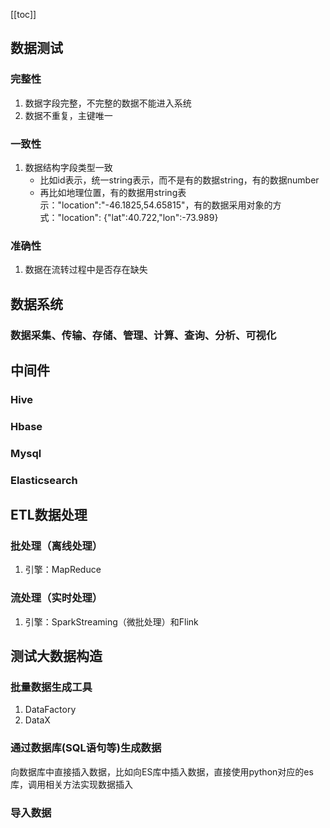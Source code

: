 [[toc]]

## 数据测试
### 完整性
1. 数据字段完整，不完整的数据不能进入系统
2. 数据不重复，主键唯一
### 一致性
1. 数据结构字段类型一致
	- 比如id表示，统一string表示，而不是有的数据string，有的数据number
	- 再比如地理位置，有的数据用string表示："location":"-46.1825,54.65815"，有的数据采用对象的方式："location": {"lat":40.722,"lon":-73.989}
### 准确性
1. 数据在流转过程中是否存在缺失
## 数据系统
### 数据采集、传输、存储、管理、计算、查询、分析、可视化
## 中间件
### Hive
### Hbase
### Mysql
### Elasticsearch
## ETL数据处理
### 批处理（离线处理）
1. 引擎：MapReduce
### 流处理（实时处理）
1. 引擎：SparkStreaming（微批处理）和Flink
## 测试大数据构造
### 批量数据生成工具
1. DataFactory
2. DataX
### 通过数据库(SQL语句等)生成数据
向数据库中直接插入数据，比如向ES库中插入数据，直接使用python对应的es库，调用相关方法实现数据插入
### 导入数据